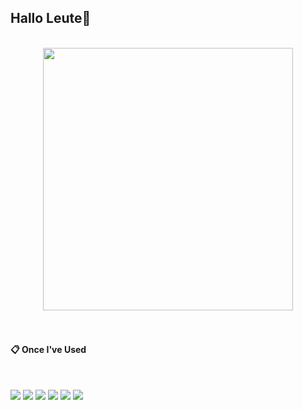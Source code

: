 
## Hallo Leute👋
<br/>
<div align="center">
    <img src="https://github.com/leeseonggi/leeseonggi/assets/66366673/0553ab05-51e0-4f46-8240-022a1ef223cc" width="400" height="420">
</div>
 <br/>
 <br/>
  
####  :clipboard: Once I've Used 
  
 <br/>
  
<img src="https://img.shields.io/badge/Python-4479A1?style=for-the-badge&logo=Python&logoColor=white"> <img src="https://img.shields.io/badge/Django-2C2255?style=for-the-badge&logo=Django%20IDE&logoColor=white">
<img src="https://img.shields.io/badge/PostgreSQL-F80000?style=for-the-badge&logo=PostgreSQL&logoColor=white"> 
<img src="https://img.shields.io/badge/aws-232F3E?style=for-the-badge&logo=Amazon aws&logoColor=white">
<img src="https://img.shields.io/badge/github-181717?style=for-the-badge&logo=github&logoColor=white">
<img src="https://img.shields.io/badge/VSCode-007ACC?style=for-the-badge&logo=VisualStudioCode&logoColor=white">
 
<br/>
<br/>

<!--
**leeseonggi/leeseonggi** is a ✨ _special_ ✨ repository because its `README.md` (this file) appears on your GitHub profile.

Here are some ideas to get you started:

- 🔭 I’m currently working on ...
- 🌱 I’m currently learning ...
- 👯 I’m looking to collaborate on ...
- 🤔 I’m looking for help with ...
- 💬 Ask me about ...
- 📫 How to reach me: ...
- 😄 Pronouns: ...
- ⚡ Fun fact: ...
-->
